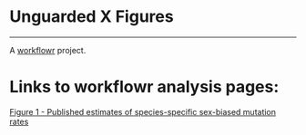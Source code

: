 # Unguarded X Figures

---

A [workflowr](https://github.com/jdblischak/workflowr) project.

# Links to workflowr analysis pages:

[Figure 1 - Published estimates of species-specific sex-biased mutation rates](https://ijbeasley.github.io/unguarded_x_journal_club/figure_1.html)


